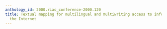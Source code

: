```yaml
---
anthology_id: 2000.riao_conference-2000.120
title: Textual mapping for multilingual and multiwriting access to information on
  the Internet
---
```

